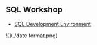 ## SQL Workshop

 * [SQL Development Environment](https://apex.oracle.com/pls/apex/f?p=4550:1:115730555810709:) 
 
![](./date format.png) 
